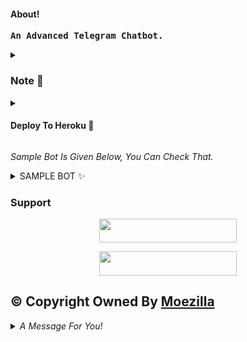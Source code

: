 <h4>About!</h4>
<pre><b>An Advanced Telegram Chatbot.</b></pre>

<details>
<summary><h3>Note 📝</h3></summary> 
<pre><i>VickMachineBot Is Not My Bot</i></pre>
</details>


<details>
<summary><h4> Deploy To Heroku 🚀</h4></summary>
<pre><i>Enter The Required Vars In The Heroku.</i></pre>
<p align="center"><a href="https://heroku.com/deploy?template=https://github.com/Devarora0981/Demv-Vimk"> <img src="https://img.shields.io/badge/Deploy%20To%20Heroku-black?style=for-the-badge&logo=heroku" width="220" height="38.45"/></a></p>
</details>


<i>Sample Bot Is Given Below, You Can Check That.</i>


<details>
<summary>SAMPLE BOT ✨</summary>
<i> All The Customisations Like Different Start Images And Different Stickers Are Available. Just Check The Vars And Fork The Repository.</i>
<p align="center"><a href="https://t.me/mickeymouse_robot"> <img src="https://img.shields.io/badge/Sample%20Bot-pink?style=for-the-badge" width="220" height="38.45"/></a></p>
</details>


### Support 

<p align="center"><a href="https://t.me/we_rfriends"> <img src="https://img.shields.io/badge/SUPPORT-black?style=for-the-badge" width="220" height="38.45"/></a></p>

<p align="center"><a href="https://t.me/DEVBOTZ"> <img src="https://img.shields.io/badge/DEV%20BOTZ-blue?style=for-the-badge" width="220" height="38.45"/></a></p>

## © Copyright Owned By [Moezilla](https://t.me/metavoidsupport)


<details>
<summary><i>A Message For You!</i></summary>
<p><i>Don't Forget To Give The ⭐</i></p>
</details>
